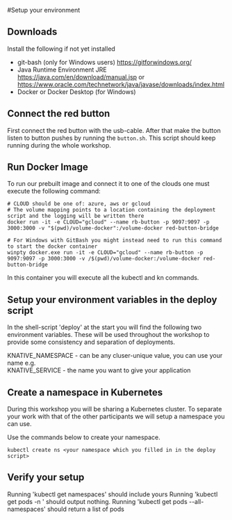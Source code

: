 #Setup your environment

## Downloads
Install the following if not yet installed 
- git-bash (only for Windows users) https://gitforwindows.org/   
- Java Runtime Environment JRE https://java.com/en/download/manual.jsp or https://www.oracle.com/technetwork/java/javase/downloads/index.html
- Docker or Docker Desktop (for Windows)

## Connect the red button
First connect the red button with the usb-cable. After that make the button listen to button pushes by running the `button.sh`. This script should keep running during the whole workshop.

## Run Docker Image
To run our prebuilt image and connect it to one of the clouds one must execute the following command:
```
# CLOUD should be one of: azure, aws or gcloud
# The volume mapping points to a location containing the deployment script and the logging will be written there
docker run -it -e CLOUD="gcloud" --name rb-button -p 9097:9097 -p 3000:3000 -v "$(pwd)/volume-docker":/volume-docker red-button-bridge

# For Windows with GitBash you might instead need to run this command to start the docker container
winpty docker.exe run -it -e CLOUD="gcloud" --name rb-button -p 9097:9097 -p 3000:3000 -v /$(pwd)/volume-docker:/volume-docker red-button-bridge
```
In this container you will execute all the kubectl and kn commands.

## Setup your environment variables in the deploy script
In the shell-script 'deploy' at the start you will find the following two environment variables. These will be used throughout the workshop to provide some consistency and separation of deployments. 

KNATIVE_NAMESPACE - can be any cluser-unique value, you can use your name e.g. \
KNATIVE_SERVICE - the name you want to give your application

## Create a namespace in Kubernetes
During this workshop you will be sharing a Kubernetes cluster. To  separate your work with that of the other participants we will setup a namespace you can use. 

Use the commands below to create your namespace.

```
kubectl create ns <your namespace which you filled in in the deploy script>
```

## Verify your setup
Running 'kubectl get namespaces' should include yours
Running 'kubectl get pods -n <your namespace>' should output nothing.
Running 'kubectl get pods --all-namespaces' should return a list of pods